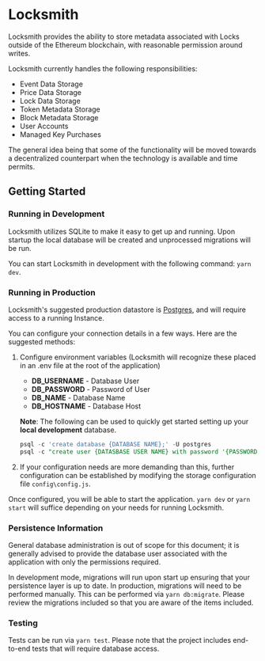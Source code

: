# Locksmith

Locksmith provides the ability to store metadata associated with Locks outside
of the Ethereum blockchain, with reasonable permission around writes.

Locksmith currently handles the following responsibilities:

* Event Data Storage
* Price Data Storage
* Lock Data Storage
* Token Metadata Storage
* Block Metadata Storage
* User Accounts
* Managed Key Purchases

The general idea being that some of the functionality will be moved towards a decentralized
counterpart when the technology is available and time permits.

## Getting Started

### Running in Development

Locksmith utilizes SQLite to make it easy to get up and running. Upon startup
 the local database will be created and unprocessed migrations will be run.

You can start Locksmith in development with the following command: `yarn dev`.

### Running in Production

Locksmith's suggested production datastore is [Postgres](https://www.postgresql.org/),
and will require access to a running Instance. 

You can configure your connection details in a few ways. Here are the suggested methods:

1. Configure environment variables (Locksmith will recognize these placed in
 an .env file at the root of the application)
   * **DB_USERNAME** - Database User
   * **DB_PASSWORD** - Password of User
   * **DB_NAME** - Database Name
   * **DB_HOSTNAME** - Database Host

   __Note__: The following can be used to quickly get started setting up your __local development__ database.
   ```sql
   psql -c 'create database {DATABASE NAME};' -U postgres
   psql -c "create user {DATASBASE USER NAME} with password '{PASSWORD}';" -U postgres
   ```

2. If your configuration needs are more demanding than this, further configuration 
can be established by modifying the storage configuration file `config\config.js`.

Once configured, you will be able to start the application. `yarn dev` or `yarn start`
will suffice depending on your needs for running Locksmith.

### Persistence Information

General database administration is out of scope for this document; it is generally
advised to provide the database user associated with the application with only the 
permissions required.

In development mode, migrations will run upon start up ensuring that your persistence 
layer is up to date. In production, migrations will need to be performed manually. This 
can be performed via `yarn db:migrate`. Please review the migrations included so that you 
are aware of the items included.

### Testing

Tests can be run via `yarn test`. Please note that the project includes end-to-end tests that
will require database access.
